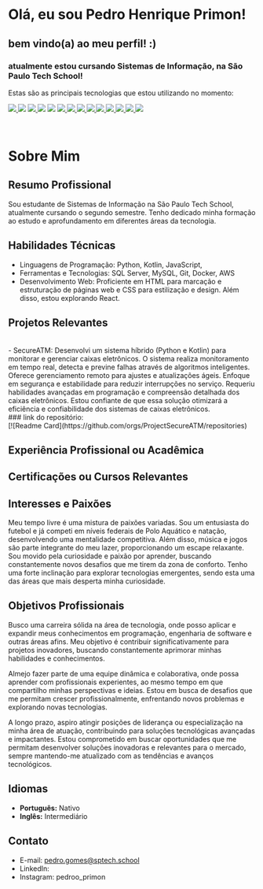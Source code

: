 # Olá, eu sou Pedro Henrique Primon!

## bem vindo(a) ao meu perfil! :)

### atualmente estou cursando Sistemas de Informação, na São Paulo Tech School!

  Estas são as principais tecnologias que estou utilizando no momento:

<a href = ""> <img src = "https://img.shields.io/badge/Visual%20Studio-5C2D91.svg?style=for-the-badge&logo=visual-studio&logoColor=white"> </a>
<img src="https://camo.githubusercontent.com/d63d473e728e20a286d22bb2226a7bf45a2b9ac6c72c59c0e61e9730bfe4168c/68747470733a2f2f696d672e736869656c64732e696f2f62616467652f48544d4c352d4533344632363f7374796c653d666f722d7468652d6261646765266c6f676f3d68746d6c35266c6f676f436f6c6f723d7768697465">
<a href = ""> <img src = "https://img.shields.io/badge/kotlin-%237F52FF.svg?style=for-the-badge&logo=kotlin&logoColor=white"> </a>
<img src="https://camo.githubusercontent.com/93c855ae825c1757f3426f05a05f4949d3b786c5b22d0edb53143a9e8f8499f6/68747470733a2f2f696d672e736869656c64732e696f2f62616467652f4a6176615363726970742d3332333333303f7374796c653d666f722d7468652d6261646765266c6f676f3d6a617661736372697074266c6f676f436f6c6f723d463744463145"> <img src="https://camo.githubusercontent.com/a4a4a017a5d519d7c4ce2a3cd3d2194fb7af4b1ca424850784565007c2acc7d8/68747470733a2f2f696d672e736869656c64732e696f2f62616467652f4d7953514c2d3030354338343f7374796c653d666f722d7468652d6261646765266c6f676f3d6d7973716c266c6f676f436f6c6f723d7768697465">
<a href = ""> <img src = "https://img.shields.io/badge/python-3670A0?style=for-the-badge&logo=python&logoColor=ffdd54"> </a>
<a href = ""> <img src = "https://img.shields.io/badge/r-%23276DC3.svg?style=for-the-badge&logo=r&logoColor=white"> </a>
<a href = ""> <img src = "https://img.shields.io/badge/PowerShell-%235391FE.svg?style=for-the-badge&logo=powershell&logoColor=white"> </a>
<a href = ""> <img src = "https://img.shields.io/badge/chart.js-F5788D.svg?style=for-the-badge&logo=chart.js&logoColor=white"> </a>
<a href = ""> <img src = "https://img.shields.io/badge/node.js-6DA55F?style=for-the-badge&logo=node.js&logoColor=white"> </a>
<a href = ""> <img src = "https://img.shields.io/badge/Trello-%23026AA7.svg?style=for-the-badge&logo=Trello&logoColor=white"> </a>
<a href = ""> <img src = "https://img.shields.io/badge/Slack-4A154B?style=for-the-badge&logo=slack&logoColor=white"> </a>
<a href = ""> <img src = "https://img.shields.io/badge/Notion-%23000000.svg?style=for-the-badge&logo=notion&logoColor=white"> </a>
<a href = ""> <img src = "https://img.shields.io/badge/-Arduino-00979D?style=for-the-badge&logo=Arduino&logoColor=white"> </a>

<br>

# Sobre Mim

## Resumo Profissional
Sou estudante de Sistemas de Informação na São Paulo Tech School, atualmente cursando o segundo semestre. Tenho dedicado minha formação ao estudo e aprofundamento em diferentes áreas da tecnologia.

## Habilidades Técnicas
- Linguagens de Programação: Python, Kotlin, JavaScript, 
- Ferramentas e Tecnologias: SQL Server, MySQL, Git, Docker, AWS
- Desenvolvimento Web: Proficiente em HTML para marcação e estruturação de páginas web e CSS para estilização e design. Além disso, estou explorando React.

## Projetos Relevantes
<br>
- SecureATM: Desenvolvi um sistema híbrido (Python e Kotlin) para monitorar e gerenciar caixas eletrônicos. O sistema realiza monitoramento em tempo real, detecta e previne falhas através de algoritmos inteligentes. Oferece gerenciamento remoto para ajustes e atualizações ágeis. Enfoque em segurança e estabilidade para reduzir interrupções no serviço. Requeriu habilidades avançadas em programação e compreensão detalhada dos caixas eletrônicos. Estou confiante de que essa solução otimizará a eficiência e confiabilidade dos sistemas de caixas eletrônicos.
<br>
### link do repositório: <br>
[![Readme Card](https://github.com/orgs/ProjectSecureATM/repositories)

<br>

## Experiência Profissional ou Acadêmica


## Certificações ou Cursos Relevantes


## Interesses e Paixões
Meu tempo livre é uma mistura de paixões variadas. Sou um entusiasta do futebol e já competi em níveis federais de Polo Aquático e natação, desenvolvendo uma mentalidade competitiva. Além disso, música e jogos são parte integrante do meu lazer, proporcionando um escape relaxante. Sou movido pela curiosidade e paixão por aprender, buscando constantemente novos desafios que me tirem da zona de conforto. Tenho uma forte inclinação para explorar tecnologias emergentes, sendo esta uma das áreas que mais desperta minha curiosidade.

## Objetivos Profissionais
Busco uma carreira sólida na área de tecnologia, onde posso aplicar e expandir meus conhecimentos em programação, engenharia de software e outras áreas afins. Meu objetivo é contribuir significativamente para projetos inovadores, buscando constantemente aprimorar minhas habilidades e conhecimentos.

Almejo fazer parte de uma equipe dinâmica e colaborativa, onde possa aprender com profissionais experientes, ao mesmo tempo em que compartilho minhas perspectivas e ideias. Estou em busca de desafios que me permitam crescer profissionalmente, enfrentando novos problemas e explorando novas tecnologias.

A longo prazo, aspiro atingir posições de liderança ou especialização na minha área de atuação, contribuindo para soluções tecnológicas avançadas e impactantes. Estou comprometido em buscar oportunidades que me permitam desenvolver soluções inovadoras e relevantes para o mercado, sempre mantendo-me atualizado com as tendências e avanços tecnológicos.

## Idiomas
- **Português:** Nativo
- **Inglês:** Intermediário


## Contato
- E-mail: pedro.gomes@sptech.school
- LinkedIn: 
- Instagram: pedroo_primon
